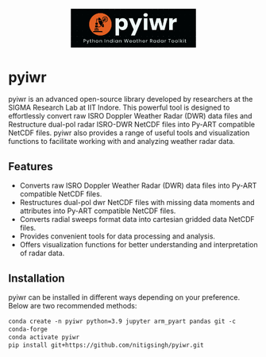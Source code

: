 

<p align="center">
  <img src="pyiwr.png" alt="pyiwr" width="50%">
</p>






# pyiwr

pyiwr is an advanced open-source library developed by researchers at the SIGMA Research Lab at IIT Indore. This powerful tool is designed to effortlessly convert raw ISRO Doppler Weather Radar (DWR) data files and Restructure dual-pol radar ISRO-DWR NetCDF files into Py-ART compatible NetCDF files. pyiwr also provides a range of useful tools and visualization functions to facilitate working with and analyzing weather radar data.

## Features

- Converts raw ISRO Doppler Weather Radar (DWR) data files into Py-ART compatible NetCDF files.
- Restructures dual-pol dwr NetCDF files with missing data moments and attributes into Py-ART compatible NetCDF files.
- Converts radial sweeps format data into cartesian gridded data NetCDF files.
- Provides convenient tools for data processing and analysis.
- Offers visualization functions for better understanding and interpretation of radar data.

## Installation

pyiwr can be installed in different ways depending on your preference. Below are two recommended methods:
```shell
conda create -n pyiwr python=3.9 jupyter arm_pyart pandas git -c conda-forge
conda activate pyiwr
pip install git+https://github.com/nitigsingh/pyiwr.git


